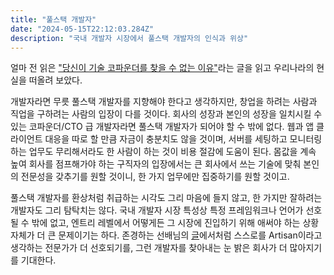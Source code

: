 ```yaml
---
title: "풀스택 개발자"
date: "2024-05-15T22:12:03.284Z"
description: "국내 개발자 시장에서 풀스택 개발자의 인식과 위상"
---
```


얼마 전 읽은 ["당신이 기술 코파운더를 찾을 수 없는 이유"]("https://news.ycombinator.com/item?id=39902372")라는 글을 읽고 우리나라의 현실을 떠올려 보았다.

개발자라면 무릇 풀스택 개발자를 지향해야 한다고 생각하지만, 창업을 하려는 사람과 직업을 구하려는 사람의 입장이 다를 것이다.
회사의 성장과 본인의 성장을 일치시킬 수 있는 코파운더/CTO 급 개발자라면 풀스택 개발자가 되어야 할 수 밖에 없다.
웹과 앱 클라이언트 대응을 따로 할 만큼 자금이 충분치도 않을 것이며, 서버를 세팅하고 모니터링하는 업무도 무리해서라도 한 사람이 하는 것이 비용 절감에 도움이 된다.
몸값을 계속 높여 회사를 점프해가야 하는 구직자의 입장에서는 큰 회사에서 쓰는 기술에 맞춰 본인의 전문성을 갖추기를 원할 것이니, 한 가지 업무에만 집중하기를 원할 것이고.

풀스택 개발자를 환상처럼 취급하는 시각도 그리 마음에 들지 않고, 한 가지만 잘하려는 개발자도 그리 탐탁치는 않다.
국내 개발자 시장 특성상 특정 프레임워크나 언어가 선호될 수 밖에 없고, 엔트리 레벨에서 어떻게든 그 시장에 진입하기 위해 애써야 하는 상황 자체가 더 큰 문제이기는 하다.
존경하는 선배님의 [글]("https://blog.naver.com/birdparang/223411456071")에서처럼 스스로를 Artisan이라고 생각하는 전문가가 더 선호되기를, 그런 개발자를 찾아내는
눈 밝은 회사가 더 많아지기를 기대한다.
